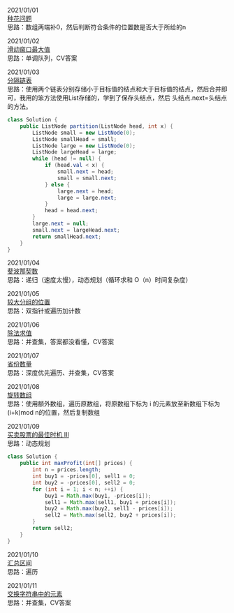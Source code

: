 2021/01/01  
[种花问题](https://leetcode-cn.com/problems/can-place-flowers/)  
思路：数组两端补0，然后判断符合条件的位置数是否大于所给的n

2021/01/02  
[滑动窗口最大值](https://leetcode-cn.com/problems/sliding-window-maximum/)  
思路：单调队列，CV答案

2021/01/03  
[分隔链表](https://leetcode-cn.com/problems/partition-list/)  
思路：使用两个链表分别存储小于目标值的结点和大于目标值的结点，然后合并即可，我用的笨方法使用List存储的，学到了保存头结点，然后 头结点.next=头结点 的方法。
```java
class Solution {
    public ListNode partition(ListNode head, int x) {
        ListNode small = new ListNode(0);
        ListNode smallHead = small;
        ListNode large = new ListNode(0);
        ListNode largeHead = large;
        while (head != null) {
            if (head.val < x) {
                small.next = head;
                small = small.next;
            } else {
                large.next = head;
                large = large.next;
            }
            head = head.next;
        }
        large.next = null;
        small.next = largeHead.next;
        return smallHead.next;
    }
}
```

2021/01/04  
[斐波那契数](https://leetcode-cn.com/problems/fibonacci-number/)  
思路：递归（速度太慢），动态规划（循环求和 O（n）时间复杂度）

2021/01/05  
[较大分组的位置](https://leetcode-cn.com/problems/positions-of-large-groups/)  
思路：双指针或遍历加计数  

2021/01/06  
[除法求值](https://leetcode-cn.com/problems/evaluate-division/)  
思路：并查集，答案都没看懂，CV答案  

2021/01/07  
[省份数量](https://leetcode-cn.com/problems/number-of-provinces/)  
思路：深度优先遍历、并查集，CV答案

2021/01/08  
[旋转数组](https://leetcode-cn.com/problems/rotate-array/)   
思路：使用额外数组，遍历原数组，将原数组下标为 i 的元素放至新数组下标为 (i+k)mod n的位置，然后复制数组

2021/01/09  
[买卖股票的最佳时机 III](https://leetcode-cn.com/problems/best-time-to-buy-and-sell-stock-iii/)  
思路：动态规划  
```java 
class Solution {
    public int maxProfit(int[] prices) {
        int n = prices.length;
        int buy1 = -prices[0], sell1 = 0;
        int buy2 = -prices[0], sell2 = 0;
        for (int i = 1; i < n; ++i) {
            buy1 = Math.max(buy1, -prices[i]);
            sell1 = Math.max(sell1, buy1 + prices[i]);
            buy2 = Math.max(buy2, sell1 - prices[i]);
            sell2 = Math.max(sell2, buy2 + prices[i]);
        }
        return sell2;
    }
}
```
2021/01/10  
[汇总区间](https://leetcode-cn.com/problems/summary-ranges/)  
思路：遍历

2021/01/11  
[交换字符串中的元素](https://leetcode-cn.com/problems/smallest-string-with-swaps/)  
思路：并查集，CV答案

